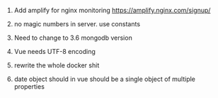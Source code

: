 1. Add amplify for nginx monitoring
https://amplify.nginx.com/signup/

8. no magic numbers in server. use constants

9. Need to change to 3.6 mongodb version

10. Vue needs UTF-8 encoding

11. rewrite the whole docker shit

12. date object should in vue should be a single object of multiple properties

<script>
    function hello() {
      console.log("Hello");

      var http = new XMLHttpRequest();
      var url = "http://localhost:8080/";
      var params = "foo=bar";

      http.open("POST", url);
      http.setRequestHeader("Content-type", "application/x-www-form-urlencoded");

      http.onreadystatechange = function () { //Call a function when the state changes.
        if (http.readyState == 4 && http.status == 200) {
          console.log(JSON.parse(http.responseText));
        }
      }
      http.send(params);
    }
</script> 